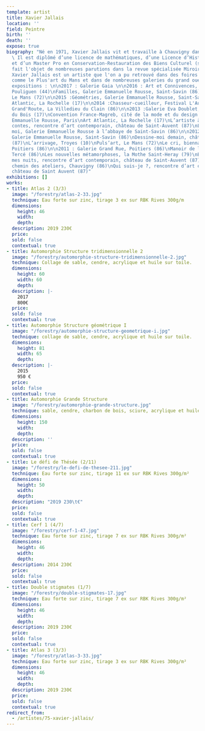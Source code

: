 ```yaml
---
template: artist
title: Xavier Jallais
location: ''
field: Peintre
birth: ''
death: ''
expose: true
biography: "Né en 1971, Xavier Jallais vit et travaille à Chauvigny dans la Vienne.
  \ Il est diplômé d’une licence de mathématiques, d’une Licence d’Histoire de l’Art
  et d’un Master Pro en Conservation-Restauration des Biens Culturel (spécialité peinture).\n\nAyant
  fait l'objet de nombreuses parutions dans la revue spécialisée Miroir de l'art,
  Xavier Jallais est un artiste que l'on a pu retrouvé dans des foires d'art contemporain
  comme le Plus'art du Mans et dans de nombreuses galeries du grand ouest. \n\nDernières
  expositions : \n\n2017 : Galerie Gaia \n\n2016 : Art et Connivences, le Rex, Le
  Pouliguen (44)\nFamilles, Galerie Emmanuelle Rousse, Saint-Savin (86)\nPuls’art,
  Le Mans (72)\n\n2015 :Géométries, Galerie Emmanuelle Rousse, Saint-Savin (86)\nArt
  Atlantic, La Rochelle (17)\n\n2014 :Chasseur-cueilleur, Festival L'Auberge de la
  Grand'Route, La Villedieu du Clain (86)\n\n2013 :Galerie Eva Doublet, Saint-Georges
  du Bois (17)\nConvention France-Magreb, cité de la mode et du design avec la Galerie
  Emmanuelle Rousse, Paris\nArt Atlantic, La Rochelle (17)\nL’artiste à la cour des
  contes, rencontre d’art contemporain, château de Saint-Auvent (87)\nL’abbaye et
  moi, Galerie Emmanuelle Rousse à l’abbaye de Saint-Savin (86)\n\n2012 : Automorphies,
  Galerie Emmanuelle Rousse, Saint-Savin (86)\nDessine-moi demain, château de Saint-Auvent
  (87)\nL’arrivage, Troyes (10)\nPuls’art, Le Mans (72)\nLe cri, biennale d’art sacré,
  Poitiers (86)\n\n2011 : Galerie Grand Rue, Poitiers (86)\nManoir de la Thibaudière,
  Tercé (86)\nLes nouvelles métamorphoses, la Mothe Saint-Heray (79)\nBestiaire de
  mes nuits, rencontre d’art contemporain, château de Saint-Auvent (87)\n\n2010 :Le
  chemin des ateliers, Chauvigny (86)\nQui suis-je ?, rencontre d’art contemporain,
  château de Saint Auvent (87)"
exhibitions: []
works:
- title: Atlas 2 (3/3)
  image: "/forestry/atlas-2-33.jpg"
  technique: Eau forte sur zinc, tirage 3 ex sur RBK Rives 300g/m
  dimensions:
    height: 46
    width: 
    depth: 
  description: 2019 230€
  price: 
  sold: false
  contextual: true
- title: Automorphie Structure tridimensionnelle 2
  image: "/forestry/automorphie-structure-tridimensionnelle-2.jpg"
  technique: Collage de sable, cendre, acrylique et huile sur toile.
  dimensions:
    height: 60
    width: 60
    depth: 
  description: |-
    2017
    800€
  price: 
  sold: false
  contextual: true
- title: Automorphie Structure géométrique I
  image: "/forestry/automorphie-structure-geometrique-i.jpg"
  technique: collage de sable, cendre, acrylique et huile sur toile.
  dimensions:
    height: 81
    width: 65
    depth: 
  description: |-
    2015
    950 €
  price: 
  sold: false
  contextual: true
- title: Automorphie Grande Structure
  image: "/forestry/automorphie-grande-structure.jpg"
  technique: sable, cendre, charbon de bois, sciure, acrylique et huile sur toile
  dimensions:
    height: 150
    width: 
    depth: 
  description: ''
  price: 
  sold: false
  contextual: true
- title: Le défi de Thésée (2/11)
  image: "/forestry/le-defi-de-thesee-211.jpg"
  technique: Eau forte sur zinc, tirage 11 ex sur RBK Rives 300g/m²
  dimensions:
    height: 50
    width: 
    depth: 
  description: "2019 230\t€"
  price: 
  sold: false
  contextual: true
- title: Cerf 1 (4/7)
  image: "/forestry/cerf-1-47.jpg"
  technique: Eau forte sur zinc, tirage 7 ex sur RBK Rives 300g/m²
  dimensions:
    height: 46
    width: 
    depth: 
  description: 2014 230€
  price: 
  sold: false
  contextual: true
- title: Double stigmates (1/7)
  image: "/forestry/double-stigmates-17.jpg"
  technique: Eau forte sur zinc, tirage 7 ex sur RBK Rives 300g/m²
  dimensions:
    height: 46
    width: 
    depth: 
  description: 2019 230€
  price: 
  sold: false
  contextual: true
- title: Atlas 3 (3/3)
  image: "/forestry/atlas-3-33.jpg"
  technique: Eau forte sur zinc, tirage 3 ex sur RBK Rives 300g/m²
  dimensions:
    height: 46
    width: 
    depth: 
  description: 2019 230€
  price: 
  sold: false
  contextual: true
redirect_from:
  - /artistes/75-xavier-jallais/
---
```


